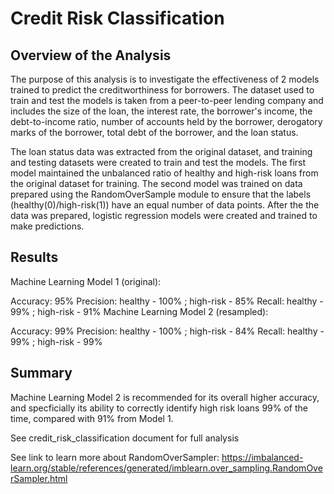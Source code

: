 # Credit Risk Classification
  ## Overview of the Analysis
The purpose of this analysis is to investigate the effectiveness of 2 models trained to predict the creditworthiness for borrowers. The dataset used to train and test the models is taken from a peer-to-peer lending company and includes the size of the loan, the interest rate, the borrower's income, the debt-to-income ratio, number of accounts held by the borrower, derogatory marks of the borrower, total debt of the borrower, and the loan status.

The loan status data was extracted from the original dataset, and training and testing datasets were created to train and test the models. The first model maintained the unbalanced ratio of healthy and high-risk loans from the original dataset for training. The second model was trained on data prepared using the RandomOverSample module to ensure that the labels (healthy(0)/high-risk(1)) have an equal number of data points. After the the data was prepared, logistic regression models were created and trained to make predictions.

  ## Results
Machine Learning Model 1 (original):

Accuracy: 95%
Precision: healthy - 100% ; high-risk - 85%
Recall: healthy - 99% ; high-risk - 91%
Machine Learning Model 2 (resampled):

Accuracy: 99%
Precision: healthy - 100% ; high-risk - 84%
Recall: healthy - 99% ; high-risk - 99%

  ## Summary
Machine Learning Model 2 is recommended for its overall higher accuracy, and specficially its ability to correctly identify high risk loans 99% of the time, compared with 91% from Model 1.

See credit_risk_classification document for full analysis 


See link to learn more about RandomOverSampler: https://imbalanced-learn.org/stable/references/generated/imblearn.over_sampling.RandomOverSampler.html
